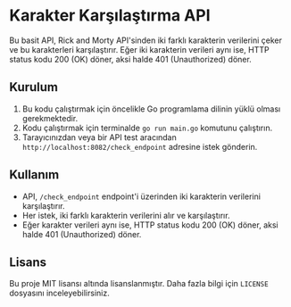 # Karakter Karşılaştırma API

Bu basit API, Rick and Morty API'sinden iki farklı karakterin verilerini çeker ve bu karakterleri karşılaştırır. Eğer iki karakterin verileri aynı ise, HTTP status kodu 200 (OK) döner, aksi halde 401 (Unauthorized) döner.

## Kurulum

1. Bu kodu çalıştırmak için öncelikle Go programlama dilinin yüklü olması gerekmektedir.
2. Kodu çalıştırmak için terminalde `go run main.go` komutunu çalıştırın.
3. Tarayıcınızdan veya bir API test aracından `http://localhost:8082/check_endpoint` adresine istek gönderin.

## Kullanım

- API, `/check_endpoint` endpoint'i üzerinden iki karakterin verilerini karşılaştırır.
- Her istek, iki farklı karakterin verilerini alır ve karşılaştırır.
- Eğer karakter verileri aynı ise, HTTP status kodu 200 (OK) döner, aksi halde 401 (Unauthorized) döner.

## Lisans

Bu proje MIT lisansı altında lisanslanmıştır. Daha fazla bilgi için `LICENSE` dosyasını inceleyebilirsiniz.
